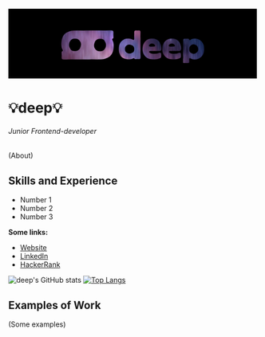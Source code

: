 ![Banner](/banner.png)
# 💡deep💡
###### Junior Frontend-developer
(About)

## Skills and Experience
* Number 1
* Number 2
* Number 3

**Some links:**
* [Website](https://1deep1.ru/)
* [LinkedIn](https://www.linkedin.com/in/deep-dev/)
* [HackerRank](https://www.hackerrank.com/egor_grachev_ma1)

![deep's GitHub stats](https://github-readme-stats.vercel.app/api?username=1deep1&show_icons=true&theme=dark)
[![Top Langs](https://github-readme-stats.vercel.app/api/top-langs/?username=1deep1&layout=compact)](https://github.com/1deep1)

## Examples of Work
(Some examples)